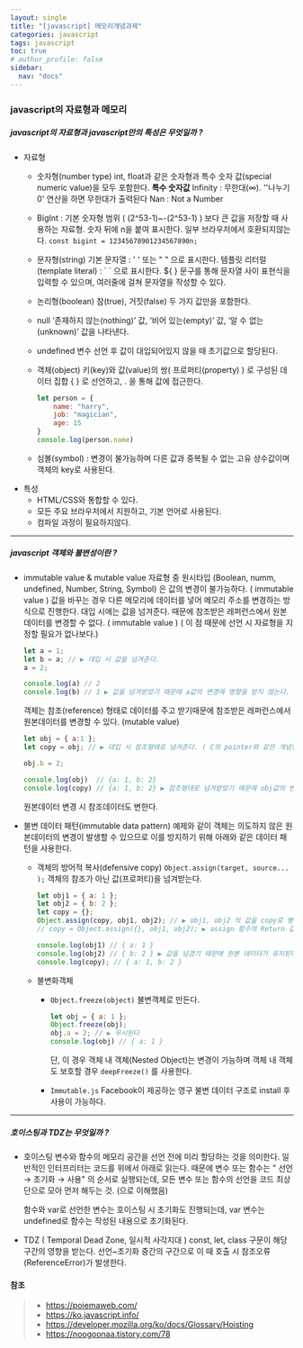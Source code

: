 ```yaml
---
layout: single
title: "[javascript] 메모리개념과제"
categories: javascript
tags: javascript
toc: true
# author_profile: false
sidebar:
  nav: "docs"
---
```


### javascript의 자료형과 메모리 

##### javascript의 자료형과 javascript만의 특성은 무엇일까 ? 

* 자료형

  * 숫자형(number type)
    int, float과 같은 숫자형과 특수 숫자 값(special numeric value)을 모두 포함한다.
    **특수 숫자값**
    Infinity : 무한대(∞). ''나누기 0' 연산을 하면 무한대가 출력된다
    Nan : Not a Number
  
  * BigInt : 기본 숫자형 범위 ( (2^53-1)~-(2^53-1) ) 보다 큰 값을 저장할 때 사용하는 자료형. 숫자 뒤에 n을 붙여 표시한다.  일부 브라우저에서 호환되지않는다.
  `const bigint = 12345678901234567890n;` 

  - 문자형(string) 
  기본 문자열 : ' ' 또는 " " 으로 표시한다.
    템플릿 리터럴(template literal) : \` \` 으로 표시한다.  ${ } 문구를 통해 문자열 사이 표현식을 입력할 수 있으며, 여러줄에 걸쳐 문자열을 작성할 수 있다.

  - 논리형(boolean)
    참(true), 거짓(false) 두 가지 값만을 포함한다.
    
  - null
    ‘존재하지 않는(nothing)’ 값, ‘비어 있는(empty)’ 값, ‘알 수 없는(unknown)’ 값을 나타낸다. 
    
  - undefined
    변수 선언 후 값이 대입되어있지 않을 때 초기값으로 할당된다.
    
  - 객체(object)
    키(key)와 값(value)의 쌍( 프로퍼티(property) ) 로 구성된 데이터 집합
    { } 로 선언하고, . 을 통해 값에 접근한다.
  
    ```javascript
    let person = {
        name: "harry",
        job: "magician",
        age: 15
    }
    console.log(person.name)
    ```
    
  - 심볼(symbol) : 변경이 불가능하며 다른 값과 중복될 수 없는 고유 상수값이며 객체의 key로 사용된다.

- 특성
  - HTML/CSS와 통합할 수 있다.
  - 모든 주요 브라우저에서 지원하고, 기본 언어로 사용된다.
  - 컴파일 과정이 필요하지않다.

------

##### javascript 객체와 불변성이란 ? 

- immutable value & mutable value
  자료형 중 원시타입 (Boolean, numm, undefined, Number, String, Symbol) 은 값의 변경이 불가능하다. ( immutable value )
  값을 바꾸는 경우 다른 메모리에 데이터를 넣어 메모리 주소를 변경하는 방식으로 진행한다.
  대입 시에는 값을 넘겨준다. 때문에 참조받은 레퍼런스에서 원본데이터를 변경할 수 없다. ( immutable value ) ( 이 점 때문에 선언 시 자료형을 지정할 필요가 없나보다.)

  ```javascript
  let a = 1;
  let b = a; // ▶ 대입 시 값을 넘겨준다.
  a = 2;
  
  console.log(a) // 2
  console.log(b) // 1 ▶ 값을 넘겨받았기 때문에 a값의 변경에 영향을 받지 않는다.
  ```

  객체는 참조(reference) 형태로 데이터를 주고 받기때문에 참조받은 레퍼런스에서 원본데이터를 변경할 수 있다.  (mutable value) 

  ```javascript
  let obj = { a:1 };
  let copy = obj; // ▶ 대입 시 참조형태로 넘겨준다. ( C의 pointer와 같은 개념인것같다. )
  
  obj.b = 2;
  
  console.log(obj)  // {a: 1, b: 2}
  console.log(copy) // {a: 1, b: 2} ▶ 참조형태로 넘겨받았기 때문에 obj값의 변경에 영향을 받는다.
  ```

  원본데이터 변경 시 참조데이터도 변한다.

- 불변 데이터 패턴(immutable data pattern)
  예제와 같이 객체는 의도하지 않은 원본데이터의 변경이 발생할 수 있으므로 이를 방지하기 위해 아래와 같은 데이터 패턴을 사용한다.

  - 객체의 방어적 복사(defensive copy)
    `Object.assign(target, source... );`
    객체의 참조가 아닌 값(프로퍼티)을 넘겨받는다.

    ```javascript
    let obj1 = { a: 1 };
    let obj2 = { b: 2 };
    let copy = {};
    Object.assign(copy, obj1, obj2); // ▶ obj1, obj2 의 값을 copy로 병합하여 넘겨받는다.
    // copy = Object.assign({}, obj1, obj2); ▶ assign 함수의 Return 값도 복사결과의 객체이기때문에 이렇게 사용할 수도 있다.
    
    console.log(obj1) // { a: 1 } 
    console.log(obj2) // { b: 2 } ▶ 값을 넘겼기 때문에 원본 데이터가 유지된다.
    console.log(copy); // { a: 1, b: 2 }
    ```


  - 불변화객체

    - `Object.freeze(object)` 
      불변객체로 만든다.

      ```javascript
      let obj = { a: 1 };
      Object.freeze(obj);
      obj.a = 2; // ▶ 무시된다
      console.log(obj) // { a: 1 }
      ```

      단, 이 경우 객체 내 객체(Nested Object)는 변경이 가능하며 객체 내 객체도 보호할 경우 `deepFreeze()` 를 사용한다.

    - `Immutable.js`
      Facebook이 제공하는 영구 불변 데이터 구조로 install 후 사용이 가능하다.

-----

##### 호이스팅과 TDZ는 무엇일까 ?

- 호이스팅
  변수와 함수의 메모리 공간을 선언 전에 미리 할당하는 것을 의미한다.
  일반적인 인터프리터는 코드를 위에서 아래로 읽는다. 때문에 변수 또는 함수는 " 선언 → 초기화 → 사용" 의 순서로 실행되는데, 모든 변수 또는 함수의 선언을 코드 최상단으로 모아 먼저 해두는 것. (으로 이해했음)

  함수와 var로 선언한 변수는 호이스팅 시 초기화도 진행되는데, var 변수는 undefined로 함수는 작성된 내용으로 초기화된다.

- TDZ ( Temporal Dead Zone, 일시적 사각지대 )
  const, let, class 구문이 해당 구간의 영향을 받는다. 선언~초기화 중간의 구간으로 이 때 호출 시 참조오류(ReferenceError)가 발생한다.



#### 참조

> - https://poiemaweb.com/
> - https://ko.javascript.info/
> - https://developer.mozilla.org/ko/docs/Glossary/Hoisting
> - https://noogoonaa.tistory.com/78